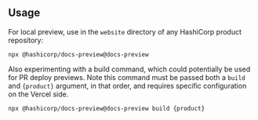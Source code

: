 ## Usage

For local preview, use in the `website` directory of any HashiCorp product repository:

```
npx @hashicorp/docs-preview@docs-preview
```

Also experimenting with a build command, which could potentially be used for PR deploy previews. Note this command must be passed both a `build` and `{product}` argument, in that order, and requires specific configuration on the Vercel side.

```
npx @hashicorp/docs-preview@docs-preview build {product}
```

